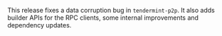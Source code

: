 This release fixes a data corruption bug in `tendermint-p2p`.
It also adds builder APIs for the RPC clients, some internal improvements
and dependency updates.
